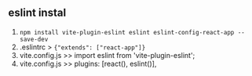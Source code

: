 ## eslint instal

1. `npm install vite-plugin-eslint eslint eslint-config-react-app --save-dev`
2. .eslintrc > `{"extends": ["react-app"]}`
3. vite.config.js >> import eslint from 'vite-plugin-eslint';
4. vite.config.js >> plugins: [react(), eslint()],
